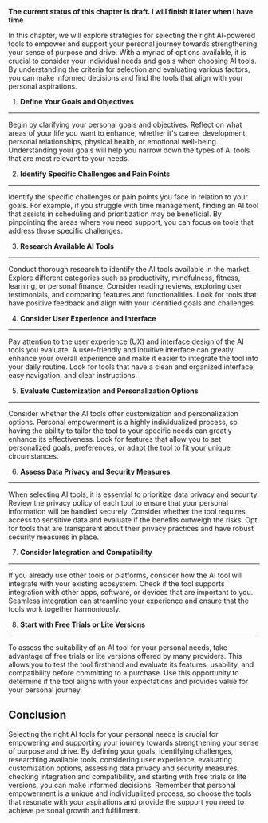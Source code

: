**The current status of this chapter is draft. I will finish it later when I have time**

In this chapter, we will explore strategies for selecting the right AI-powered tools to empower and support your personal journey towards strengthening your sense of purpose and drive. With a myriad of options available, it is crucial to consider your individual needs and goals when choosing AI tools. By understanding the criteria for selection and evaluating various factors, you can make informed decisions and find the tools that align with your personal aspirations.

1. **Define Your Goals and Objectives**
---------------------------------------

Begin by clarifying your personal goals and objectives. Reflect on what areas of your life you want to enhance, whether it's career development, personal relationships, physical health, or emotional well-being. Understanding your goals will help you narrow down the types of AI tools that are most relevant to your needs.

2. **Identify Specific Challenges and Pain Points**
---------------------------------------------------

Identify the specific challenges or pain points you face in relation to your goals. For example, if you struggle with time management, finding an AI tool that assists in scheduling and prioritization may be beneficial. By pinpointing the areas where you need support, you can focus on tools that address those specific challenges.

3. **Research Available AI Tools**
----------------------------------

Conduct thorough research to identify the AI tools available in the market. Explore different categories such as productivity, mindfulness, fitness, learning, or personal finance. Consider reading reviews, exploring user testimonials, and comparing features and functionalities. Look for tools that have positive feedback and align with your identified goals and challenges.

4. **Consider User Experience and Interface**
---------------------------------------------

Pay attention to the user experience (UX) and interface design of the AI tools you evaluate. A user-friendly and intuitive interface can greatly enhance your overall experience and make it easier to integrate the tool into your daily routine. Look for tools that have a clean and organized interface, easy navigation, and clear instructions.

5. **Evaluate Customization and Personalization Options**
---------------------------------------------------------

Consider whether the AI tools offer customization and personalization options. Personal empowerment is a highly individualized process, so having the ability to tailor the tool to your specific needs can greatly enhance its effectiveness. Look for features that allow you to set personalized goals, preferences, or adapt the tool to fit your unique circumstances.

6. **Assess Data Privacy and Security Measures**
------------------------------------------------

When selecting AI tools, it is essential to prioritize data privacy and security. Review the privacy policy of each tool to ensure that your personal information will be handled securely. Consider whether the tool requires access to sensitive data and evaluate if the benefits outweigh the risks. Opt for tools that are transparent about their privacy practices and have robust security measures in place.

7. **Consider Integration and Compatibility**
---------------------------------------------

If you already use other tools or platforms, consider how the AI tool will integrate with your existing ecosystem. Check if the tool supports integration with other apps, software, or devices that are important to you. Seamless integration can streamline your experience and ensure that the tools work together harmoniously.

8. **Start with Free Trials or Lite Versions**
----------------------------------------------

To assess the suitability of an AI tool for your personal needs, take advantage of free trials or lite versions offered by many providers. This allows you to test the tool firsthand and evaluate its features, usability, and compatibility before committing to a purchase. Use this opportunity to determine if the tool aligns with your expectations and provides value for your personal journey.

Conclusion
----------

Selecting the right AI tools for your personal needs is crucial for empowering and supporting your journey towards strengthening your sense of purpose and drive. By defining your goals, identifying challenges, researching available tools, considering user experience, evaluating customization options, assessing data privacy and security measures, checking integration and compatibility, and starting with free trials or lite versions, you can make informed decisions. Remember that personal empowerment is a unique and individualized process, so choose the tools that resonate with your aspirations and provide the support you need to achieve personal growth and fulfillment.
